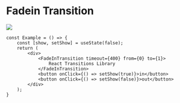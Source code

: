 # Fadein Transition

![](https://media.giphy.com/media/wH7NVwMuB8nTNGSxGs/giphy.gif)

```tsx
const Example = () => {
    const [show, setShow] = useState(false);
    return (
        <div>
            <FadeInTransition timeout={400} from={0} to={1}>
                React Transitions Library
            </FadeInTransition>
            <button onClick={() => setShow(true)}>in</button>
            <button onClick={() => setShow(false)}>out</button>
        </div> 
    );
}
```
